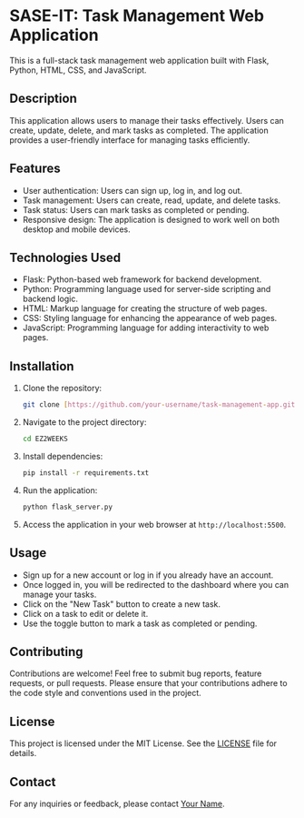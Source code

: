 # SASE-IT: Task Management Web Application

This is a full-stack task management web application built with Flask, Python, HTML, CSS, and JavaScript.

## Description

This application allows users to manage their tasks effectively. Users can create, update, delete, and mark tasks as completed. The application provides a user-friendly interface for managing tasks efficiently.

## Features

- User authentication: Users can sign up, log in, and log out.
- Task management: Users can create, read, update, and delete tasks.
- Task status: Users can mark tasks as completed or pending.
- Responsive design: The application is designed to work well on both desktop and mobile devices.

## Technologies Used

- Flask: Python-based web framework for backend development.
- Python: Programming language used for server-side scripting and backend logic.
- HTML: Markup language for creating the structure of web pages.
- CSS: Styling language for enhancing the appearance of web pages.
- JavaScript: Programming language for adding interactivity to web pages.

## Installation

1. Clone the repository:

   ```bash
   git clone [https://github.com/your-username/task-management-app.git](https://github.com/Mal-wared/EZ2WEEKS.git)
   ```

2. Navigate to the project directory:

   ```bash
   cd EZ2WEEKS
   ```

3. Install dependencies:

   ```bash
   pip install -r requirements.txt
   ```

4. Run the application:

   ```bash
   python flask_server.py
   ```

5. Access the application in your web browser at `http://localhost:5500`.

## Usage

- Sign up for a new account or log in if you already have an account.
- Once logged in, you will be redirected to the dashboard where you can manage your tasks.
- Click on the "New Task" button to create a new task.
- Click on a task to edit or delete it.
- Use the toggle button to mark a task as completed or pending.

## Contributing

Contributions are welcome! Feel free to submit bug reports, feature requests, or pull requests. Please ensure that your contributions adhere to the code style and conventions used in the project.

## License

This project is licensed under the MIT License. See the [LICENSE](LICENSE) file for details.

## Contact

For any inquiries or feedback, please contact [Your Name](mailto:your-email@example.com).
